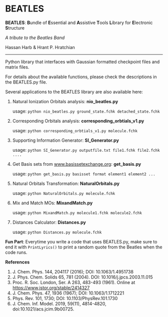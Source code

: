 # BEATLES
**BEATLES**: **B**undle of **E**ssential and **A**ssistive **T**ools **L**ibrary for **E**lectronic **S**tructure

*A tribute to the Beatles Band*

 Hassan Harb & Hrant P. Hratchian

---


Python library that interfaces with Gaussian formatted checkpoint files and matrix files.

For details about the available functions, please check the descriptions in the BEATLES.py file.

Several applications to the BEATLES library are also available here:

1. Natural Ionization Orbitals analysis: **nio_beatles.py** 
   
   usage: ```python nio_beatles.py ground_state.fchk detached_state.fchk```
   
2. Corresponding Orbitals analysis: **corresponding_orbtials_v1.py**
   
   usage: ```python corresponding_orbtials_v1.py molecule.fchk```
   
3. Supporting Information Generator: **SI_Generator.py**
   
   usage: ```python SI_Generator.py outputfile.txt file1.fchk file2.fchk ....```
   
4. Get Basis sets from www.basissetexchange.org: **get_basis.py**
   
   usage: ```python get_basis.py basisset format element1 element2 ...```
   
5. Natural Orbitals Transformation: **NaturalOrbitals.py**
   
   usage: ```python NaturalOrbitals.py molecule.fchk```
   
6. Mix and Match MOs: **MixandMatch.py**
   
   usage: ```python MixandMatch.py molecule1.fchk molecule2.fchk```
   
7. Distances Calculator: **Distances.py**
   
   usage: ```python Distances.py molecule.fchk```
   
**Fun Part**: Everytime you write a code that uses BEATLES.py, make sure to end it with ```PrintLyrics()``` to print a random quote from the Beatles when the code runs.


**References**
1. J. Chem. Phys. 144, 204117 (2016); DOI: 10.1063/1.4951738 
2. J. Phys. Chem. Solids 65, 781 (2004). DOI: 10.1016/j.jpcs.2003.11.015
3. Proc. R. Soc. London, Ser. A 263, 483-493 (1961). Online at https://www.jstor.org/stable/2414327
4. J. Chem. Phys. 47, 1936 (1967); DOI: 10.1063/1.1712221
5. Phys. Rev. 101, 1730; DOI: 10.1103/PhysRev.101.1730
6. J. Chem. Inf. Model. 2019, 59(11), 4814-4820, doi:10.1021/acs.jcim.9b00725.

